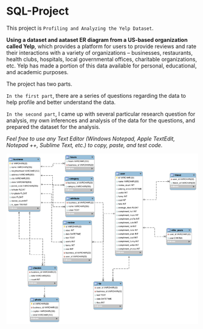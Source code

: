 # SQL-Project
This project is `Profiling and Analyzing the Yelp Dataset`.


**Using a dataset and aataset ER diagram from a US-based organization called Yelp**, which provides a platform for users to provide reviews and rate their interactions with a variety of organizations – businesses, restaurants, health clubs, hospitals, local governmental offices, charitable organizations, etc. Yelp has made a portion of this data available for personal, educational, and academic purposes.


The project has two parts.


`In the first part`, there are a series of questions regarding the data to help profile and better understand the data.


`In the second part`, I came up with several particular research question for analysis, my own inferences and analysis of the data for the questions, and prepared the dataset for the analysis. 


_Feel free to use any Text Editor (Windows Notepad, Apple TextEdit, Notepad ++, Sublime Text, etc.) to copy, paste, and test code._


![Yelp Dataset ER Diagram.png](Yelp%20Dataset%20ER%20Diagram.png)

